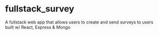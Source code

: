 # fullstack_survey
A fullstack web app that allows users to create and send surveys to users built w/ React, Express &amp; Mongo
